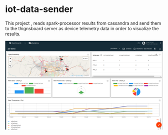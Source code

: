 # iot-data-sender
This project , 
reads spark-processor results from cassandra 
  and send them to the thignsboard server as device telemetry data in order to visualize the results.
  
  

![Alt text](/src/main/resources/dashboard2.png?raw=true "final dashboard")
